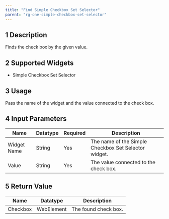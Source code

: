```yaml
---
title: "Find Simple Checkbox Set Selector"
parent: "rg-one-simple-checkbox-set-selector"
---
```


## 1 Description

Finds the check box by the given value.

## 2 Supported Widgets

* Simple Checkbox Set Selector

## 3 Usage

Pass the name of the widget and the value connected to the check box.

## 4 Input Parameters

Name | Datatype | Required | Description
---- | -------- | -------- | ---------------
Widget Name | String | Yes | The name of the Simple Checkbox Set Selector widget.
Value | String | Yes | The value connected to the check box.

## 5 Return Value

Name | Datatype | Description
---- | --------- | ---------------
Checkbox | WebElement | The found check box.
